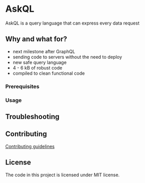 # AskQL
AskQL is a query language that can express every data request

## Why and what for?

* next milestone after GraphQL
* sending code to servers without the need to deploy
* new safe query language
* 4 - 6 kB of robust code
* compiled to clean functional code

### Prerequisites


### Usage


## Troubleshooting


## Contributing
[Contributing guidelines](https://github.com/xfaang/askql/master/CONTRIBUTING.md)

## License

The code in this project is licensed under MIT license.
